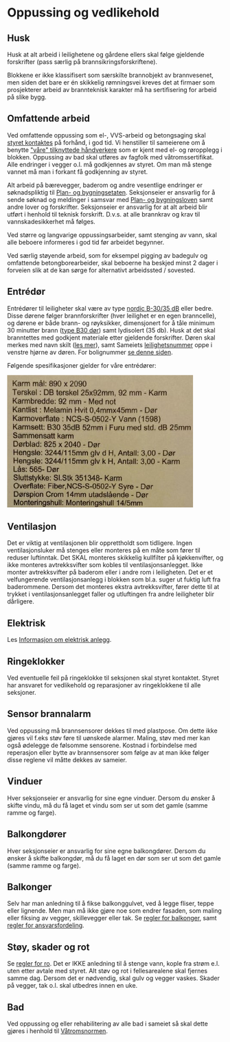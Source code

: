 Oppussing og vedlikehold
========================

Husk
----

Husk at alt arbeid i leilighetene og gårdene ellers skal følge gjeldende forskrifter (pass særlig på brannsikringsforskriftene).

Blokkene er ikke klassifisert som særskilte brannobjekt av brannvesenet, men siden det bare er én skikkelig rømningsvei kreves det at firmaer som prosjekterer arbeid av brannteknisk karakter må ha sertifisering for arbeid på slike bygg.

Omfattende arbeid
-----------------

Ved omfattende oppussing som el-, VVS-arbeid og betongsaging skal [styret kontaktes](/styret/) på forhånd, i god tid. Vi henstiller til sameierene om å benytte ["våre" tilknyttede håndverkere](/handverkere/) som er kjent med el- og røropplegg i blokken. Oppussing av bad skal utføres av fagfolk med våtromssertifikat. Alle endringer i vegger o.l. må godkjennes av styret. Om man må stenge vannet må man i forkant få godkjenning av styret.

Alt arbeid på bærevegger, baderom og andre vesentlige endringer er søknadspliktig til [Plan- og bygningsetaten](https://www.oslo.kommune.no/plan-bygg-og-eiendom/). Seksjonseier er ansvarlig for å sende søknad og meldinger i samsvar med [Plan- og bygningsloven](https://lovdata.no/dokument/NL/lov/2008-06-27-71) samt andre lover og forskrifter. Seksjonseier er ansvarlig for at alt arbeid blir utført i henhold til teknisk forskrift. D.v.s. at alle brannkrav og krav til vannskadesikkerhet må følges.

Ved større og langvarige oppussingsarbeider, samt stenging av vann, skal alle beboere informeres i god tid før arbeidet begynner.

Ved særlig støyende arbeid, som for eksempel pigging av badegulv og omfattende betongborearbeider, skal beboerne ha beskjed minst 2 dager i forveien slik at de kan sørge for alternativt arbeidssted / sovested.

Entrédør
--------

Entrédører til leiligheter skal være av type [nordic B-30/35 dB](http://www.nordicdoor.no/sider/tekst.asp?side=82) eller bedre. Disse dørene følger brannforskrifter (hver leilighet er en egen branncelle), og dørene er både brann- og røyksikker, dimensjonert for å tåle minimum 30 minutter brann ([type B30 dør](http://snl.no/brann/brannklassifisering)) samt lydisolert (35 db). Husk at det skal branntettes med godkjent materiale etter gjeldende forskrifter. Døren skal merkes med navn skilt ([les mer](/skilt/)), samt Sameiets [leilighetsnummer](/om-sameiet/seksjonene/) oppe i venstre hjørne av døren. For bolignummer [se denne siden](/nyttig/bolignummer/).

Følgende spesifikasjoner gjelder for våre entrédører:

![](dor.jpg)

Ventilasjon
-----------

Det er viktig at ventilasjonen blir opprettholdt som tidligere. Ingen ventilasjons­luker må stenges eller monteres på en måte som fører til reduser luftinntak. Det SKAL monteres skikkelig kullfilter på kjøkkenvifter, og ikke monteres avtrekksvifter som kobles til ventilasjonsanlegget. Ikke monter avtrekksvifter på baderom eller i andre rom i leiligheten. Det er et velfungerende ventilasjonsanlegg i blokken som bl.a. suger ut fuktig luft fra baderommene. Dersom det monteres ekstra avtrekksvifter, fører dette til at trykket i ventilasjonsanlegget faller og utluftingen fra andre leiligheter blir dårligere.

Elektrisk
---------

Les [Informasjon om elektrisk anlegg](/nyttig/elektrisk-anlegg/).

Ringeklokker
------------

Ved eventuelle feil på ringeklokke til seksjonen skal styret kontaktet. Styret har ansvaret for vedlikehold og reparasjoner av ringeklokkene til alle seksjoner.

Sensor brannalarm
-----------------

Ved oppussing må brannsensorer dekkes til med plastpose. Om dette ikke gjøres vil f.eks støv føre til uønskede alarmer. Maling, støv med mer kan også ødelegge de følsomme sensorene. Kostnad i forbindelse med reperasjon eller bytte av brannsensorer som følge av at man ikke følger disse reglene vil måtte dekkes av sameier.

Vinduer
-------

Hver seksjonseier er ansvarlig for sine egne vinduer. Dersom du ønsker å skifte vindu, må du få laget et vindu som ser ut som det gamle (samme ramme og farge).

Balkongdører
------------

Hver seksjonseier er ansvarlig for sine egne balkongdører. Dersom du ønsker å skifte balkongdør, må du få laget en dør som ser ut som det gamle (samme ramme og farge).

Balkonger
---------

Selv har man anledning til å fikse balkonggulvet, ved å legge fliser, teppe eller lignende. Men man må ikke gjøre noe som endrer fasaden, som maling eller fiksing av vegger, skillevegger eller tak. Se [regler for balkonger](/nyttig/balkonger/), samt [regler for ansvarsfordeling](/nyttig/ansvar/).

Støy, skader og rot
-------------------

Se [regler for ro](/nyttig/ro/). Det er IKKE anledning til å stenge vann, kople fra strøm e.l. uten etter avtale med styret. Alt støv og rot i fellesarealene skal fjernes samme dag. Dersom det er nødvendig, skal gulv og vegger vaskes. Skader på vegger, tak o.l. skal utbedres innen en uke.

Bad
---

Ved oppussing og eller rehabilitering av alle bad i sameiet så skal dette gjøres i henhold til [Våtromsnormen](http://www.juss.info/vatromsnormen/).
